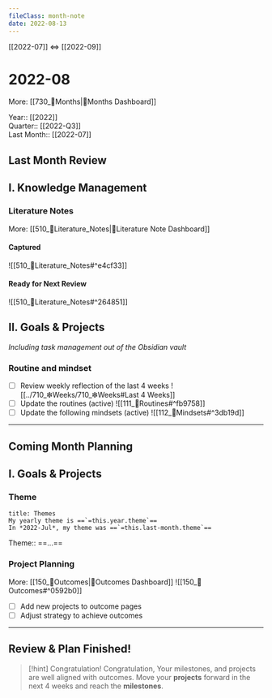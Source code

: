 ```yaml
---
fileClass: month-note  
date: 2022-08-13  
---
```

[[2022-07]] <=> [[2022-09]]

# 2022-08
More: [[730_📅Months|📅Months Dashboard]]

Year:: [[2022]]  
Quarter::  [[2022-Q3]]  
Last Month:: [[2022-07]]

## **Last Month Review**
## I. Knowledge Management
### Literature Notes 
More: [[510_📔Literature_Notes|📔Literature Note Dashboard]]
#### Captured
![[510_📔Literature_Notes#^e4cf33]]
#### Ready for Next Review
![[510_📔Literature_Notes#^264851]]

## II. Goals & Projects
*Including task management out of the Obsidian vault*

### Routine and mindset
- [ ] Review weekly reflection of the last 4 weeks
![[../710_❇Weeks/710_❇Weeks#Last 4 Weeks]]
- [ ] Update the routines (active)
![[111_🔁Routines#^fb9758]]
- [ ] Update the following mindsets (active)
![[112_🤯Mindsets#^3db19d]]

---
## **Coming Month Planning**
## I. Goals & Projects
### Theme
```ad-info
title: Themes
My yearly theme is ==`=this.year.theme`== 
In *2022-Jul*, my theme was ==`=this.last-month.theme`==  
```
Theme:: ==...==

### Project Planning 
More: [[150_🎯Outcomes|🎯Outcomes Dashboard]]
![[150_🎯Outcomes#^0592b0]]
- [ ] Add new projects to outcome pages
- [ ] Adjust strategy to achieve outcomes

---
## Review & Plan Finished! 
> [!hint] Congratulation!
> Congratulation, Your milestones, and projects are well aligned with outcomes.
> Move your **projects** forward in the next 4 weeks and reach the **milestones**.

